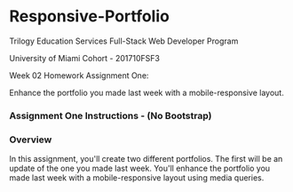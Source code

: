 # Responsive-Portfolio

Trilogy Education Services Full-Stack Web Developer Program

University of Miami Cohort - 201710FSF3

Week 02 Homework Assignment One:

Enhance the portfolio you made last week with a mobile-responsive layout.

### Assignment One Instructions - (No Bootstrap)

### Overview

In this assignment, you'll create two different portfolios. The first will be an update of the one you made last week. You'll enhance the portfolio you made last week with a mobile-responsive layout using media queries.
